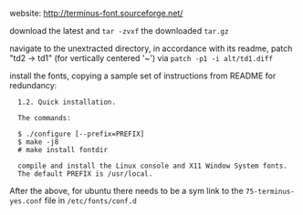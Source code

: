 website:
http://terminus-font.sourceforge.net/

download the latest and `tar -zvxf` the downloaded `tar.gz`

navigate to the unextracted directory, in accordance with its readme, patch "td2 -> td1" (for vertically centered '~') via
`patch -p1 -i alt/td1.diff`

install the fonts, copying a sample set of instructions from README for redundancy:

```
  1.2. Quick installation.

  The commands:

  $ ./configure [--prefix=PREFIX]
  $ make -j8
  # make install fontdir

  compile and install the Linux console and X11 Window System fonts.
  The default PREFIX is /usr/local.
```

After the above, for ubuntu there needs to be a sym link to the `75-terminus-yes.conf` file in `/etc/fonts/conf.d`
